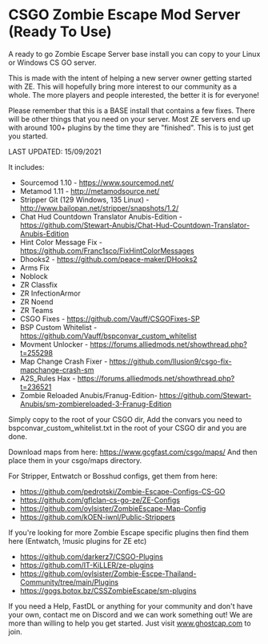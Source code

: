 # CSGO Zombie Escape Mod Server (Ready To Use)
A ready to go Zombie Escape Server base install you can copy to your Linux or Windows CS GO server.

This is made with the intent of helping a new server owner getting started with ZE. This will hopefully bring more interest to our community as a whole. The more players and people interested, the better it is for everyone!

Please remember that this is a BASE install that contains a few fixes. There will be other things that you need on your server. Most ZE servers end up with around 100+ plugins by the time they are "finished". This is to just get you started.

LAST UPDATED: 15/09/2021

It includes:
* Sourcemod 1.10 - https://www.sourcemod.net/
* Metamod 1.11 - http://metamodsource.net/
* Stripper Git (129 Windows, 135 Linux) - http://www.bailopan.net/stripper/snapshots/1.2/
* Chat Hud Countdown Translator Anubis-Edition - https://github.com/Stewart-Anubis/Chat-Hud-Countdown-Translator-Anubis-Edition
* Hint Color Message Fix - https://github.com/Franc1sco/FixHintColorMessages
* Dhooks2 - https://github.com/peace-maker/DHooks2
* Arms Fix 
* Noblock
* ZR Classfix 
* ZR InfectionArmor
* ZR Noend
* ZR Teams
* CSGO Fixes - https://github.com/Vauff/CSGOFixes-SP
* BSP Custom Whitelist - https://github.com/Vauff/bspconvar_custom_whitelist
* Movment Unlocker - https://forums.alliedmods.net/showthread.php?t=255298
* Map Change Crash Fixer - https://github.com/Ilusion9/csgo-fix-mapchange-crash-sm
* A2S_Rules Hax - https://forums.alliedmods.net/showthread.php?t=236521
* Zombie Reloaded Anubis/Franug-Edition- https://github.com/Stewart-Anubis/sm-zombiereloaded-3-Franug-Edition

Simply copy to the root of your CSGO dir, Add the convars you need to bspconvar_custom_whitelist.txt in the root of your CSGO dir and you are done.

Download maps from here: https://www.gcgfast.com/csgo/maps/
And then place them in your csgo/maps directory.

For Stripper, Entwatch or Bosshud configs, get them from here: 
* https://github.com/pedrotski/Zombie-Escape-Configs-CS-GO
* https://github.com/gflclan-cs-go-ze/ZE-Configs
* https://github.com/oylsister/ZombieEscape-Map-Config
* https://github.com/kOEN-iwnl/Public-Strippers

If you're looking for more Zombie Escape specific plugins then find them here (Entwatch, !music plugins for ZE etc)
* https://github.com/darkerz7/CSGO-Plugins
* https://github.com/IT-KiLLER/ze-plugins
* https://github.com/oylsister/Zombie-Escpe-Thailand-Community/tree/main/Plugins
* https://gogs.botox.bz/CSSZombieEscape/sm-plugins

If you need a Help, FastDL or anything for your community and don't have your own, contact me on Discord and we can work something out! We are more than willing to help you get started. Just visit www.ghostcap.com to join.
